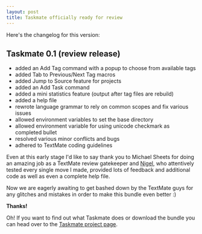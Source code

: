 ```yaml
--- 
layout: post
title: Taskmate officially ready for review
---
```

<p>Here's the changelog for this version:</p>

<h2>Taskmate 0.1 (review release)</h2>

<ul>
<li>added an Add Tag command with a popup to choose from available tags</li>
<li>added Tab to Previous/Next Tag macros</li>
<li>added Jump to Source feature for projects</li>
<li>added an Add Task command</li>
<li>added a mini statistics feature (output after tag files are rebuild)</li>
<li>added a help file</li>
<li>rewrote language grammar to rely on common scopes and fix various issues</li>
<li>allowed environment variables to set the base directory</li>
<li>allowed environment variable for using unicode checkmark as completed bullet</li>
<li>resolved various minor conflicts and bugs</li>
<li>adhered to TextMate coding guidelines	</li>
</ul>

<p>Even at this early stage I'd like to say thank you to Michael Sheets for doing an amazing job as a TextMate review gatekeeper and <a href="http://www.greenlemur.com" title="Green Lemur Ltd ++ On paper. Online. On time ++">Nigel</a>, who attentively tested every single move I made, provided lots of feedback and additional code as well as even a complete help file.</p>

<p>Now we are eagerly awaiting to get bashed down by the TextMate guys for any glitches and mistakes in order to make this bundle even better :)</p>

<p><strong>Thanks!</strong></p>

<p>Oh! If you want to find out what Taskmate does or download the bundle you can head over to the <a href="http://www.artweb-design.de/projects/taskmate" title="Taskmate ... get more things done with your editor!">Taskmate project page</a>.</p>
